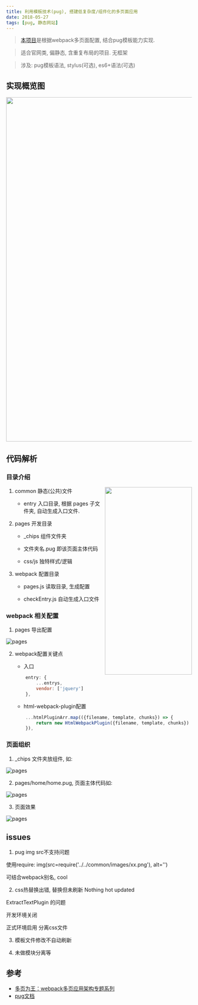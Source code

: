 ```yaml
---
title: 利用模板技术(pug), 搭建低复杂度/组件化的多页面应用
date: 2018-05-27
tags: [pug, 静态网站]
---
```


> [本项目](https://github.com/roy-k/Mutipages)是根据webpack多页面配置, 结合pug模板能力实现.

> 适合官网类, 偏静态, 含重复布局的项目. 无框架

> 涉及: pug模板语法, stylus(可选), es6+语法(可选)

## 实现概览图

<div  align="center">
<img src="http://47.52.170.75/images/blog/project/01db9e862954a.png" width = "931" alt="" align=center />
</div>

## 代码解析

### 目录介绍

<div style="float:right;">
    <img src='http://47.52.170.75/images/blog/project/575ba7c9f0964.png' style='float:right; width:236px;height:507px'/>
</div>


1. common 静态(公共)文件

    - entry 入口目录, 根据 pages 子文件夹, 自动生成入口文件.

2. pages 开发目录

    - _chips 组件文件夹

    - 文件夹名.pug 即该页面主体代码

    - css/js 独特样式/逻辑

3. webpack 配置目录

    - pages.js 读取目录, 生成配置

    - checkEntry.js 自动生成入口文件

### webpack 相关配置

1. pages 导出配置

![pages](http://47.52.170.75/images/blog/project/a767b089b37d6.png)

2. webpack配置关键点

    - 入口

    ```javascript
        entry: {
            ...entrys,
            vendor: ['jquery']
        },
    ```
    - html-webpack-plugin配置

    ```javascript
        ...htmlPluginArr.map(({filename, template, chunks}) => {
            return new HtmlWebpackPlugin({filename, template, chunks})
        }),
    ```

### 页面组织

1. _chips 文件夹放组件, 如:

![pages](http://47.52.170.75/images/blog/project/1a6345049f5bf.png)

2. pages/home/home.pug, 页面主体代码如:

![pages](http://47.52.170.75/images/blog/project/9afb1810869a4.png)

3. 页面效果

![pages](http://47.52.170.75/images/blog/project/f635f29aaab47.png)


## issues

1. pug img src不支持问题

使用require: img(src=require('../../common/images/xx.png'), alt='')

可结合webpack别名, cool

2. css热替换出错, 替换但未刷新 Nothing hot updated

ExtractTextPlugin 的问题

开发环境关闭

正式环境启用 分离css文件

3. 模板文件修改不自动刷新

4. 未做模块分离等

## 参考

- [多页为王：webpack多页应用架构专题系列](https://array_huang.coding.me/webpack-book/)
- [pug文档](https://pugjs.org/zh-cn/api/getting-started.html)
